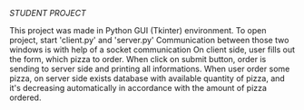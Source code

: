*STUDENT PROJECT*

This project was made in Python GUI (Tkinter) environment. To open project, start 'client.py' and 'server.py'
Communication between those two windows is with help of a socket communication
On client side, user fills out the form, which pizza to order. When click on submit button, order is sending to server side and printing all informations.
When user order some pizza, on server side exists database with available quantity of pizza, and it's decreasing automatically in accordance with the amount of pizza ordered.
